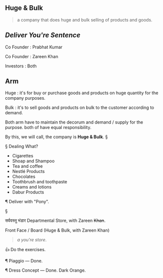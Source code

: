 ## Huge & Bulk
> a company that does huge and bulk selling of products and goods.

*Deliver You're Sentence*
-------------------------
 
Co Founder : Prabhat Kumar 

Co Founder : Zareen Khan

Investors : Both

Arm
---
Huge : it's for buy or purchase goods and products on huge quantity for the company purposes.

Bulk : it's to sell goods and products on bulk to the customer according to demand.

Both arm have to maintain the decorum and demand / supply for the purpose.
both of have equal responsibility.

By this, we will call, the company is <b>Huge & Bulk</b>. §

§ Dealing What? 

 - Cigarettes
 - Shoap and Shampoo
 - Tea and coffee
 - Nestlé Products
 - Chocolates
 - Toothbrush and toothpaste
 - Creams and lotions
 - Dabur Products

¶ Deliver with "Pony".

§

सर्ववस्तु भंडार
Departmental Store, with Zareen <strike>Khan</strike>.

Front Face / Board
(Huge & Bulk, with Zareen Khan)
> _a you're store_.

👍 Do the exercises.

¶ Piaggio — Done.

¶ Dress Concept — Done. Dark Orange.
